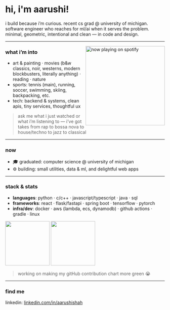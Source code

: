 # hi, i'm aarushi!

i build because i’m curious. recent cs grad @ university of michigan. software engineer who reaches for ml/ai when it serves the problem. minimal, geometric, intentional and clean — in code and design.





---

<a href="https://github.com/kittinan/spotify-github-profile">
  <img src="https://spotify-now-playing-aarushis18.vercel.app/api/view?uid=aarushi18&cover_image=true&theme=default&show_offline=false&background_color=121212&interchange=false&bar_color_cover=true&bar_color=53b14f"
       alt="now playing on spotify" align="right" width="250" />
</a>

### what i’m into

* art & painting · movies (b&w classics, noir, westerns, modern blockbusters, literally anything) · reading · nature
* sports: tennis (main), running, soccer, swimming, skiing, backpacking, etc.
* tech: backend & systems, clean apis, tiny services, thoughtful ux

> ask me what i just watched or what i’m listening to — i’ve got takes from rap to bossa nova to house/techno to jazz to classical
<!-- two-column row: text left, card right -->
<!-- borderless two-column layout using a floated image -->

---
### now
- 🎓 graduated: computer science @ university of michigan
- ⚙️ building: small utilities, data & ml, and delightful web apps
---
### stack & stats
* **languages**: python · c/c++ · javascript/typescript · java · sql
* **frameworks**: react · flask/fastapi · spring boot · tensorflow · pytorch
* **infra/dev**: docker · aws (lambda, ecs, dynamodb) · github actions · gradle · linux

<p align="left">
  <img src="https://github-readme-stats.vercel.app/api?username=aarushis18&show_icons=true&hide=stars&theme=graywhite" height="140" />
  <img src="https://github-readme-streak-stats.herokuapp.com/?user=aarushis18&theme=graywhite" height="140" />
  <!-- <img src="https://github-readme-stats.vercel.app/api/top-langs/?username=aarushis18&layout=compact&theme=graywhite" height="140" /> -->
</p>

>working on making my gitHub contribution chart more green 😭
---
### find me
linkedin: [linkedin.com/in/aarushishah](https://www.linkedin.com/in/aarushishah)

<!-- notes for future me:
- optionally wire up a github action to update “last watched” (letterboxd)
- keep this short. link out to write‑ups instead of over‑explaining here. -->
